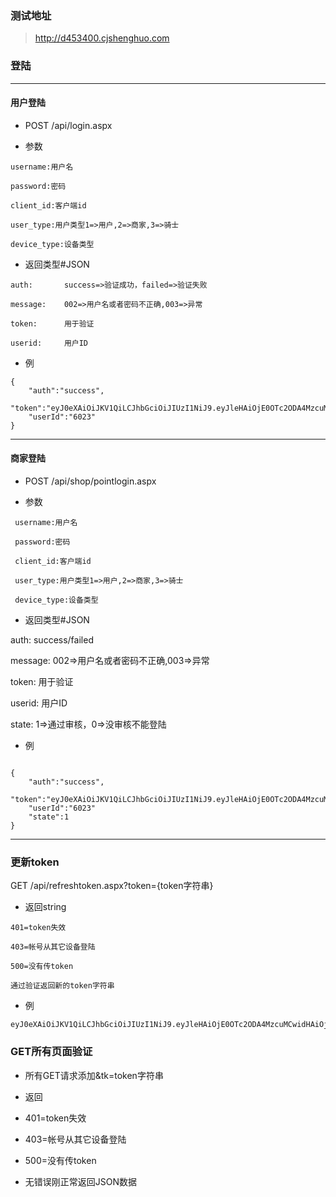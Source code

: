 ### 测试地址

>http://d453400.cjshenghuo.com


### 登陆

-----------------------------------------------------------------------------

#### 用户登陆

* POST /api/login.aspx

* 参数

```
username:用户名

password:密码

client_id:客户端id

user_type:用户类型1=>用户,2=>商家,3=>骑士

device_type:设备类型
```
* 返回类型#JSON

```
auth:       success=>验证成功，failed=>验证失败

message:    002=>用户名或者密码不正确,003=>异常     

token:      用于验证

userid:     用户ID
```

* 例

```
{
    "auth":"success",
    "token":"eyJ0eXAiOiJKV1QiLCJhbGciOiJIUzI1NiJ9.eyJleHAiOjE0OTc2ODA4MzcuMCwidHAiOjF9.txmBYtYABG9AiPrgU6IdTqS86Yn071SkDyXTFBLhfJk",
    "userId":"6023"
}
```
-----------------------------------------------------------------------------
#### 商家登陆
* POST /api/shop/pointlogin.aspx

* 参数

```
 username:用户名

 password:密码

 client_id:客户端id
 
 user_type:用户类型1=>用户,2=>商家,3=>骑士

 device_type:设备类型
```
* 返回类型#JSON

auth:       success/failed

message:    002=>用户名或者密码不正确,003=>异常

token:      用于验证

userid:     用户ID 

state:      1=>通过审核，0=>没审核不能登陆


* 例

```

{
    "auth":"success",
    "token":"eyJ0eXAiOiJKV1QiLCJhbGciOiJIUzI1NiJ9.eyJleHAiOjE0OTc2ODA4MzcuMCwidHAiOjF9.txmBYtYABG9AiPrgU6IdTqS86Yn071SkDyXTFBLhfJk",
    "userId":"6023"
    "state":1
}
```
-----------------------------------------------------------------------------

### 更新token

GET /api/refreshtoken.aspx?token={token字符串}

* 返回string

```
401=token失效

403=帐号从其它设备登陆

500=没有传token

通过验证返回新的token字符串
```

* 例

```
eyJ0eXAiOiJKV1QiLCJhbGciOiJIUzI1NiJ9.eyJleHAiOjE0OTc2ODA4MzcuMCwidHAiOjF9.txmBYtYABG9AiPrgU6IdTqS86Yn071SkDyXTFBLhfJk
```

### GET所有页面验证

* 所有GET请求添加&tk=token字符串

* 返回

* 401=token失效

* 403=帐号从其它设备登陆

* 500=没有传token

* 无错误刚正常返回JSON数据


